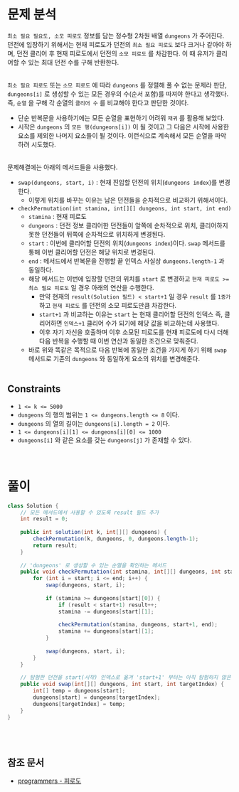 # 문제 분석
`최소 필요 필요도, 소모 피로도` 정보를 담는 정수형 2차원 배열 `dungeons` 가 주어진다. 던전에 입장하기 위해서는 현재 피로도가 던전의 `최소 필요 피로도` 보다 크거나 같아야 하며, 던전 클리어 후 현재 피로도에서 던전의 `소모 피로도` 를 차감한다. 이 때 유저가 클리어할 수 있는 최대 던전 수를 구해 반환한다.
<br/><br/>

`최소 필요 피로도` 또는 `소모 피로도` 에 따라 `dungeons` 를 정렬해 풀 수 없는 문제라 판단, `dungeons[i]` 로 생성할 수 있는 모든 경우의 수(순서 포함)를 따져야 한다고 생각했다. 즉, `순열` 을 구해 각 순열의 `클리어 수` 를 비교해야 한다고 판단한 것이다.
- 단순 반복문을 사용하기에는 모든 순열을 표현하기 어려워 `재귀` 를 활용해 보았다.
- 시작은 `dungeons` 의 `모든 행(dungeons[i])` 이 될 것이고 그 다음은 시작에 사용한 요소를 제외한 나머지 요소들이 될 것이다. 이런식으로 계속해서 모든 순열을 파악하려 시도했다.
<br/><br/>

문제해결에는 아래의 메서드들을 사용했다.
- `swap(dungeons, start, i)` : 현재 진입할 던전의 위치(`dungeons index`)를 변경한다.
    - 이렇게 위치를 바꾸는 이유는 남은 던전들을 순차적으로 비교하기 위해서이다.
- `checkPermutation(int stamina, int[][] dungeons, int start, int end)`
    - `stamina` : 현재 피로도
    - `dungeons` : 던전 정보 클리어한 던전들이 앞쪽에 순차적으로 위치, 클리어하지 못한 던전들이 뒤쪽에 순차적으로 위치하게 변경된다.
    - `start` : 이번에 클리어할 던전의 위치(`dungeons index`)이다. `swap` 메서드를 통해 이번 클리어할 던전은 해당 위치로 변경된다.
    - `end` : 메서드에서 반복문을 진행할 끝 인덱스 사실상 `dungeons.length-1` 과 동일하다.
    - 해당 메서드는 이번에 입장할 던전의 위치를 `start` 로 변경하고 `현재 피로도 >= 최소 필요 피로도` 일 경우 아래의 연산을 수행한다.
        - 만약 현재의 `result(Solution 필드) < start+1` 일 경우 `result` 를 `1증가` 하고 `현재 피로도` 를 던전의 소모 피로도만큼 차감한다.
        - `start+1` 과 비교하는 이유는 `start` 는 현재 클리어할 던전의 인덱스 즉, 클리어하면 `인덱스+1` 클리어 수가 되기에 해당 값을 비교하는데 사용했다.
        - 이후 자기 자신을 호출하며 이후 소모된 피로도를 현재 피로도에 다시 더해 다음 반복을 수행할 때 이번 연산과 동일한 조건으로 맞춰준다.
    - 바로 위와 똑같은 목적으로 다음 반복에 동일한 조건을 가지게 하기 위해 `swap` 메서드로 기존의 `dungeons` 와 동일하게 요소의 위치를 변경해준다. 
<br/><br/>

## Constraints
- `1 <= k <= 5000`
- `dungeons` 의 행의 범위는 `1 <= dungeons.length <= 8` 이다.
- `dungeons` 의 열의 길이는 `dungeons[i].length = 2` 이다.
- `1 <= dungeons[i][1] <= dungeons[i][0] <= 1000`
- `dungeons[i]` 와 같은 요소를 갖는 `dungeons[j]` 가 존재할 수 있다.
<br/><br/><br/>

# 풀이
```java
class Solution {
    // 모든 메서드에서 사용할 수 있도록 result 필드 추가
    int result = 0;
    
    public int solution(int k, int[][] dungeons) {
        checkPermutation(k, dungeons, 0, dungeons.length-1);
        return result;
    }
    
    // 'dungeons' 로 생성할 수 있는 순열을 확인하는 메서드
    public void checkPermutation(int stamina, int[][] dungeons, int start, int end) {
        for (int i = start; i <= end; i++) {
            swap(dungeons, start, i);
            
            if (stamina >= dungeons[start][0]) {
                if (result < start+1) result++;
                stamina -= dungeons[start][1];
                
                checkPermutation(stamina, dungeons, start+1, end);
                stamina += dungeons[start][1];
            }
            
            swap(dungeons, start, i);
        }
    }
    
    // 탐험한 던전을 start(시작) 인덱스로 옮겨 'start+1' 부터는 아직 탐험하지 않은 던전들이 위치하게 된다. 
    public void swap(int[][] dungeons, int start, int targetIndex) {
        int[] temp = dungeons[start];
        dungeons[start] = dungeons[targetIndex];
        dungeons[targetIndex] = temp;
    }
}
```
<br/><br/>

## 참조 문서
- [programmers - 피로도](https://school.programmers.co.kr/learn/courses/30/lessons/87946)